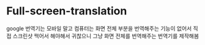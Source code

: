 # Full-screen-translation
google 번역기는 모바일 말고 컴퓨터는 화면 전체 부분을 번역해주는 기능이 없어서 직접 스크린샷 ᄍퟄᆨ어서 해야해서 귀찮으니 그냥 화면 전체를 번역해주는 번역기를 제작해봄
